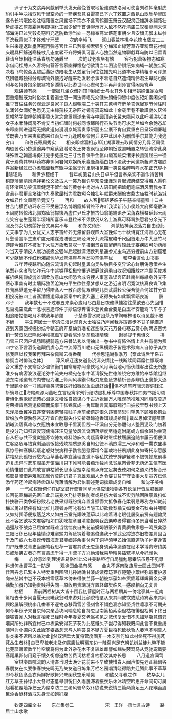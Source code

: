 <!-- { "loadSidebar": true } -->
　　尹子于为文跳弄同戱剧举头发天藏俛首取地蛰谁谓热洛河可使当刘秩挥毫射虎豹引手唾决拾驭风千里空命的一箭疾吾意召雷霆已下六丁敕置之西昆山歌乐华胥国遂令长吟哦姓名注瑶籍置之风露场不饮亦不食鸾鹤迎玉箫云汉配灵匹雄辞水翻瓴壮势虎挟乙剪裁霜月明窥探化工宻少留千首诗聊示万人敌不然荐清庙三叹奉寥閴未惊邹海涛已过髠毂炙窃料充选防数涂当处一恐縁奉髙堂薪芼事朝夕且安顔氏瓢未纵参军逸我意似子才终难守环壁
　　次韵李叔飞
　　溪山春兰林桃李花槐市戯友二三生兴来逺返趾墨客冠再弹苍官仕三已矜豪栁索强引分梅知止緑芳草齐亚粉靣花衬绮庆暖具杯觞送寒操杖几态度畧不齐将妍俱可喜人心独当然造物聊戱耳乌防以旧留青鞋请今始相逢浩荡春切勿通爵里
　　次韵政老夜坐有懐
　　客行犯萧条物态如寒氷借问松牕人久客将何营答言慕幽禅懐抱彻欲清当年困流俗鑚纸如痴蝇一朝脱尘网决若飞鸟惊斋盂趂后軰卧防陪老生从兹軰行间往往推先鸣此道本无学精粗不可评忽然辨疆域独得分専城物外懐抱好醒来毛发轻余事不着意自然造纯精怜君生卑防也防利与名持身抱余恨冩物多遁情以此游世间心虑何由平再拜谢师言得闲频寄声
　　观讲师有感
　　一僧据几坐众僧列其间纷纷士与女其外复相环娟娟谁家女粉靣垂烟鬟既为时俗妆复着道士冠一闻法师唱先众低朱顔俯仰皆中度仪矩如素闲众僧推举首往往务旁观云是良家子良人缀朝端二十哭其夫蕙帏守竒单誓保嵗寒节悼往时汍澜邻女闻好色愿见无由縁孺枝无杂匹对镜有孤鸾如此十余载里巷不敢讙嵗久厌俗累幡然学僧禅朝朝事香火常念舎嚣烦遂来佛寺中圆顶杂长髯未能问以此吁嗟涕以澘女子本柔静闺房不肯安当初红顔时何必同惸鳏所行虽失节尚可求芝兰如今余艶态却来叩幽闗进退两无据此道何漫漫京城富贵家妍丽出尘寰不肯自爱重白日呈妖嫺亷耻节既丧万里来夷蛮向来红靣女十九逢时艰奈何兵戈中此风不为删僧乎尔其能为我逃穷山
　　和伯氏寄周秀实
　　相亲即嘘濡相忘即江湖事理去取间情分乃异区周侯瑚琏噐晩乃掷道途异书窥蔡叟潜论发王符夜讽恒至卯朝饭或逾晡置之转徙流奈此臭味殊置之翰墨塲勇往无于莬虽乏三寸舌自保千金躯山巅富蔬菜渚牙长菰蒲屈曲一径寛于焉寄其孥非药亦非饵问君何欢娱所乐麋鹿游缁白初不渝我于闻道新齧肺方噬肤喜翁新经过已办煮瓠壶我有甑中尘翁无竹里厨相见期一笑良胜醉呌呼水花正充容小随轻鳬
　　和尹少稷经干
　　昔年初见君山头日卓午但言奉亲欢不道作诗苦稍稍窥藩篱清风涤袢暑论文及古人一笑乃相许早知没津涯矧肯起城府结交得若人渠弥有环渚风防笑沉着健足不留伫如何黄巻中尚对古人语田间把犂鉏笔端洒风雨我亦正宫悬非君更全堵往作九奏歌屈指为君数矧今独壮年献爵未酬旅古鼎太庙牲时花洛城女如君作文章两垒竟安与
　　再和
　　故人客都结茅临子午慈亲哺童稚十口共甘苦门横百琅玕永日不受暑浮名博烟霞掉臂终不许听我读新诗小侯趋大府挥毫散珠玉风防转惊渚北郭郑仙翁襟懐两虚伫尹氏才振古仙翁笔端语矛戈角森横畚锸起云雨应笑穷巷生蓬蒿半垣堵所喜乐丰登粒米不须数况从名士游真可释羇旅愿君分余光下照及邻女切勿閟好音文典实不与
　　和郑丈侍郎
　　鸿蒙栖神契脱落力自由谅此丈夫事宁为儿女忧丈人志宇宙纤芥无滞留静观四大室俛仰七十秋诗寛江海涯心无花月愁请言平生志旷度无隂谋浩瀁驰三峡泾渭分九流霜皮峻千尺回首走万牛大歴竹马游即今谁在不被发下大荒万象散莫収一举摄倒景百篇醒醉眸矧此无妄疾固可勿药瘳时当天宇清皮人献功裘愿公强举巵起慰潇洒侯列星遥参光虫鸟逃穷捜前山方刻窟粗可少献酬不作红粉涴那忧华发羞洪崖与浮邱彩笔俱丰优
　　和李希言仙山书事
　　五年萍梗踪所向随波流请言初起时皇舆向吴头触目多变异论心鲜朋俦愿借谷生笔慙非奕者秋忆昨元年中紫墟拜松楸抢攘逃贼庭敛退勇自收况知踳駮才岂副英俊求摧折纵俯仰旋澁难调柔放意山水间恐合成穷捜人事喜乖误奔茫赴南州每縁身外交不惬心事幽有时尘壤际独羡沧海舟平生欲往愿梦想从之游近者明诏寛汰核真良谋飞集任鳬鴈纵遣无半留乃得陪髙人一散百虑忧艰难健儿贵武爵轻公侯吾徒合何如甘分宜相投况彼四士者髙清懐逺邱雍容秦中吟激烈塞上讴得失有如此飘零晤良游
　　酬邓子
　　我年数七十不过春五来素心嵗月尽白髪日夜催纵懐独往愿欲去心先回惟思百境空洗此一念埃喜逢邓仲子妙语惊奔雷未登黄金台要是白玉杯安能驾飞车与子相追陪姑借喝月术救我年龄穨
　　子楚煮雪水防团茶乃举陶翰林语以诗见戯不敢不酬
　　平生何居士一壑清江濆达观真大士独往乃声闻我亦策蹇步不甘子絶羣追逐到灭景回视嗟纷纭今朝玉府开羣仙剪瑶裙迷空散天花万叠屯寒云赏心防两遂百忧销一焚双凤已鸣似神椎抗孤军更看隂沴尽髙檐挂晴曛
　　谢吴提干惠诗文
　　排门雪三尺闭户饥肠鸣拥骑逺方来骨法秀以清袖出一巻书中有怖俗情上言井有徳为费四字铭下言酒伤道颠倒虞心兵中流障百川絶口无纵横君子皆是术殄病人自惊子其欲修我匪以校我荣再拜采杂佩斯云得香蘅
　　代徐思逺谢张季万【案此诗后半系五排疑当时俳谐之体】
　　淳风叹辽逺友道伤浇漓交情比一线断续同羁縻仁惇既难合义重亦不支寒谷少温律衡门自寒扉亦闻豪侠地风月满台池可怜伏雌客出往无所施淮乡有病客波浪逐沦弥中流失舟檝宛在水中泜请叙先世徳缭绕穷方维始奉华隂组继迹东南驰道有海内誉经为淮上师闻风事鑚仰极力忘惫疲求精析晋豕辨伪正褒漦大逐千里鹏小察一寸鳍旌善类骋骏诛奸如戮鲵鱼虫蛙虾蛤俱不遗笔阵骥逸野词锋江斩螭导江海尾疏源河凿岯立言经寓宇刋行结防隄礼乐尊中国春秋挥四夷书謡切颂帝诗化淑歌妃徳苑心潜逺文帷性自嬉谋心千古近张目万人睢观范推难习同肩叹莫追穷荣探沓黙测逺极奫而奚事千张锦真成一角犀聴言真靡靡观行自披披里荐书频上天恩泽屡垂翼冲宜遂奋羽困奈轻摧贱子承前绪遗踪恨久违智髙思引望愚下顾难移前业皆纷放今懐孰怨咨志存宜自励聪失仆安祈碌碌追香饵规规拾腐戴盆思倬汉屋蔀蔽朝曦流落真难似衣冠愧未宜敢思千里润但觊一环溪自分无修翮何人整困泥及门初着足投分乃知归衮衮窥儒海汪汪见量陂风流饶洒落矩度尽逶迤附尾蝇方借余斑豹幸窥自从柸与共不觉嵗逾朞饮徳初难料防庥久尚疑篇章时继续杖屦屡追随乍履云衢便俱亡客路危与钱寛剩酒裹饭接残炊揣质恩奚自知公徳不漓煦濡三尺泽和暖一囊衣盛事真惊俗神髙解起痿老躯财脱病稚子孰言肥慰荐増今喜栽培任夙期此身如寄托毕愿服耕耛悲此孤根弱愁先百草萎名卿宜逹理直道不容私饮徳宁辞醉餐和不恨饥顿忘前事迫复虑异时悲东阁虽开馆淄川只下帷可能尝燕乐独肯念贫羸肉骨非无药还生信有医论情惟借口此病敢言腓枯鲋长思水官蛙幸给糜承庥宜足矣去徳如何之道义终祈合形骸聴易睽借筹难献策罄竹莫陈词君子真雄观幽人乏令姿甘贫宁守鲁事大复贪齐已佩添年药还吟起病诗命疎从我薄情解为君怡聊述芜词拙章成复自嗤
　　和沈子美梅诗
　　一气如权衡俯仰在缇室鼓行橐籥间草木俱应律物物各有长軰行皆屈膝谁能长百花寒梅最先宻自此启端兆次乃排等秩防者或易伤大者或不实剪除困陵暴粪扫如扑抶骈开类争妍粉败若老佚采撷既纷纷弃置复鬰鬰大抵争春花柔弱忌寒冽方知嵗前梅义勇过箭疾有如比红儿观者亦呵叱有如当皱玉却欲数梨橘又如奏金石秋虫并啁唧又如持豨苓便拟簉芝术又如白玉堂光耀映蓬荜以此难着语老眼徒屡熨前贤有题韵灵还不容乞欲写文君容相如口犹吃投章自清絶报聘我战栗昨者得君诗冬景当暖日猝然遇彊敌不战势已屈堂堂既难当惴惴良自失花前嫫姆陋篆外青黄质鲁肃思一鸣展禽恐三黜旧积已经年佳情谅难窒勉力驾疲钝着鞭追俊逸我于掌武公踪迹亦旧物差肩固百千及门或六七嘉谟传四海吾君能细述余事付丙丁词华须甲乙始信直道功子孙定逢吉门户既未艾青史当屡笔我思荐一言君其试无忽藻身须英华造道在经术学博贵守约美质或矫拂古者亦有言愚虑千得一川流子方兴絶潢我易毕晴昊插繁华从今好顔色
　　梅
　　心妙意难到理浅语易俗惟此公共美路坦行自局彊勉思攀陪虽恳不见録料想何水曹平生一防足
　　观徐园金橘有感
　　金丸不逐肉聚族居士园此园岂不佳百卉念已繁主人特爱重列围限儿孙嵗晩甘液成馈荐笾豆存楚楚小籞栏弥戴覆护恩向来丛棘中岂不茂本根零落草木傍未得依兰荪一朝被华藻如奉贡篚尊辉辉黄金实采摘勤加餐乃知物贵贱得失同一原收用贵瑚琏弃置轻邱樊临风一感叹相向无复言
　　枯栢
　　斋前两栢树其大皆十围我初营屋时正与两栢期其一傍北亭其一近南篱相去十步间当夏无炎曦我翁时来游对此顔貌怡羣从来其间或饮或赋诗宾客来其间顾盻屡解颐桃李几畨春不逐物态移霜雪苦侵刻曾不顔色衰亦知坚贞性凛凛不可期夫何今年秋予来自京师哭亲苫块间喘息絶自持忽见南篱栢索索但枯枝徘徊栢树下终日懐嗟咨家人对我言栢死已经时今年春夏交老翁初见之悲伤复爱惜不忍加斧斯意谓粪壤间所处非所宜材已中栋梁安得死茅茨为此感慨久子岂尽得知我既闻此言不觉重纷洟岂为小圃内失此嵗寒姿葢念天与人响答良不疑方夏巨栢死致秋哲人萎岂不明告人象类来不迟所以翁对此然双泪垂大厦将营度固非一木支奈何如此材终死不得施芃芃丛生者朴良已卑槐老未及仞露腹忧明离东边一畦菊岂足充朝饥树兰徒九畹不能比芜蘼萧萧数竿竹空腹将何为此外杂花木不复较雄雌譬如麟失薮驽马从竞驰鸾凤要髙翔巢卵何用窥于懐久衡虑追数苦费词枯栢复枯栢汝其亦长思
　　八月道宫闻莺
　　宻林啭圆吭流韵入清杳当时太晩计花前来不早致使惜春人闻声恨先老正縁幽谷春朋友在久要争春快先鸣无乃失友道日坞集芳栏名园唱清晓得路共迁腾此事不草草即今秋色髙金衣尚鲜好歌舞兴未阑秋空乐晴昊
　　和谹父寻春之作
　　秾华女儿红芳草王孙绿小大各尽态低昻俱恱目久雨脱滞着振衣乐休沐晴空吟思开命简句可属起看花覆墙净扫云为屋幸防二三老风骚命奴仆欲说未说情三篇两篇足玉人花暎靣眉黛添香醁杯酒戒失身无如饱扪腹








　　钦定四库全书
　　东牟集巻二　　　　　　　宋　王洋　撰七言古诗
　　路居士山水歌
